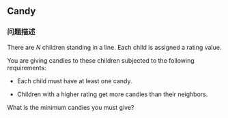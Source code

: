 ## Candy  
### 问题描述

There are *N* children standing in a line. Each child is assigned a rating value. 



You are giving candies to these children subjected to the following requirements:


- Each child must have at least one candy.
- Children with a higher rating get more candies than their neighbors.


What is the minimum candies you must give?


